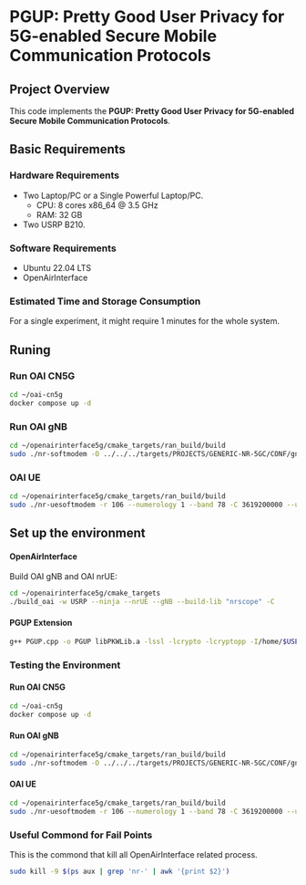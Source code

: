 # PGUP: Pretty Good User Privacy for 5G-enabled Secure Mobile Communication Protocols

## Project Overview
This code implements the **PGUP: Pretty Good User Privacy for 5G-enabled Secure Mobile Communication Protocols**.


## Basic Requirements


### Hardware Requirements
- Two Laptop/PC or a Single Powerful Laptop/PC.
  - CPU: 8 cores x86_64 @ 3.5 GHz
  - RAM: 32 GB
- Two USRP B210.

### Software Requirements
- Ubuntu 22.04 LTS
- OpenAirInterface

### Estimated Time and Storage Consumption
For a single experiment, it might require 1 minutes for the whole system.




## Runing


### Run OAI CN5G

```bash
cd ~/oai-cn5g
docker compose up -d
```

### Run OAI gNB

```bash
cd ~/openairinterface5g/cmake_targets/ran_build/build
sudo ./nr-softmodem -O ../../../targets/PROJECTS/GENERIC-NR-5GC/CONF/gnb.sa.band78.fr1.106PRB.usrpb210.conf --gNBs.[0].min_rxtxtime 6 -E --continuous-tx
```





### OAI UE
```bash
cd ~/openairinterface5g/cmake_targets/ran_build/build
sudo ./nr-uesoftmodem -r 106 --numerology 1 --band 78 -C 3619200000 --ue-fo-compensation -E --uicc0.imsi 001010000000001
```


## Set up the environment

#### OpenAirInterface
Build OAI gNB and OAI nrUE:
```bash
cd ~/openairinterface5g/cmake_targets
./build_oai -w USRP --ninja --nrUE --gNB --build-lib "nrscope" -C
```

#### PGUP Extension
```bash
g++ PGUP.cpp -o PGUP libPKWLib.a -lssl -lcrypto -lcryptopp -I/home/$USER/Desktop/PGUP/cpp_lib
```


### Testing the Environment

#### Run OAI CN5G

```bash
cd ~/oai-cn5g
docker compose up -d
```

#### Run OAI gNB

```bash
cd ~/openairinterface5g/cmake_targets/ran_build/build
sudo ./nr-softmodem -O ../../../targets/PROJECTS/GENERIC-NR-5GC/CONF/gnb.sa.band78.fr1.106PRB.usrpb210.conf --gNBs.[0].min_rxtxtime 6 -E --continuous-tx
```





#### OAI UE
```bash
cd ~/openairinterface5g/cmake_targets/ran_build/build
sudo ./nr-uesoftmodem -r 106 --numerology 1 --band 78 -C 3619200000 --ue-fo-compensation -E --uicc0.imsi 001010000000001
```


### Useful Commond for Fail Points
This is the commond that kill all OpenAirInterface related process.
```bash
sudo kill -9 $(ps aux | grep 'nr-' | awk '{print $2}')
```






